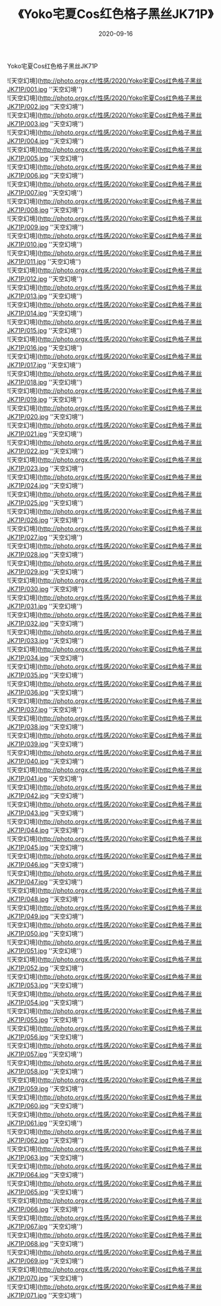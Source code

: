 ﻿---
layout: post
title: 《Yoko宅夏Cos红色格子黑丝JK71P》
date: 2020-09-16
img: http://photo.orgx.cf/性感/2020/Yoko宅夏Cos红色格子黑丝JK71P/000.jpg
tags: [美女,性感,泳衣]
---

Yoko宅夏Cos红色格子黑丝JK71P



![天空幻境](http://photo.orgx.cf/性感/2020/Yoko宅夏Cos红色格子黑丝JK71P/001.jpg ''天空幻境'')<br>
![天空幻境](http://photo.orgx.cf/性感/2020/Yoko宅夏Cos红色格子黑丝JK71P/002.jpg ''天空幻境'')<br>
![天空幻境](http://photo.orgx.cf/性感/2020/Yoko宅夏Cos红色格子黑丝JK71P/003.jpg ''天空幻境'')<br>
![天空幻境](http://photo.orgx.cf/性感/2020/Yoko宅夏Cos红色格子黑丝JK71P/004.jpg ''天空幻境'')<br>
![天空幻境](http://photo.orgx.cf/性感/2020/Yoko宅夏Cos红色格子黑丝JK71P/005.jpg ''天空幻境'')<br>
![天空幻境](http://photo.orgx.cf/性感/2020/Yoko宅夏Cos红色格子黑丝JK71P/006.jpg ''天空幻境'')<br>
![天空幻境](http://photo.orgx.cf/性感/2020/Yoko宅夏Cos红色格子黑丝JK71P/007.jpg ''天空幻境'')<br>
![天空幻境](http://photo.orgx.cf/性感/2020/Yoko宅夏Cos红色格子黑丝JK71P/008.jpg ''天空幻境'')<br>
![天空幻境](http://photo.orgx.cf/性感/2020/Yoko宅夏Cos红色格子黑丝JK71P/009.jpg ''天空幻境'')<br>
![天空幻境](http://photo.orgx.cf/性感/2020/Yoko宅夏Cos红色格子黑丝JK71P/010.jpg ''天空幻境'')<br>
![天空幻境](http://photo.orgx.cf/性感/2020/Yoko宅夏Cos红色格子黑丝JK71P/011.jpg ''天空幻境'')<br>
![天空幻境](http://photo.orgx.cf/性感/2020/Yoko宅夏Cos红色格子黑丝JK71P/012.jpg ''天空幻境'')<br>
![天空幻境](http://photo.orgx.cf/性感/2020/Yoko宅夏Cos红色格子黑丝JK71P/013.jpg ''天空幻境'')<br>
![天空幻境](http://photo.orgx.cf/性感/2020/Yoko宅夏Cos红色格子黑丝JK71P/014.jpg ''天空幻境'')<br>
![天空幻境](http://photo.orgx.cf/性感/2020/Yoko宅夏Cos红色格子黑丝JK71P/015.jpg ''天空幻境'')<br>
![天空幻境](http://photo.orgx.cf/性感/2020/Yoko宅夏Cos红色格子黑丝JK71P/016.jpg ''天空幻境'')<br>
![天空幻境](http://photo.orgx.cf/性感/2020/Yoko宅夏Cos红色格子黑丝JK71P/017.jpg ''天空幻境'')<br>
![天空幻境](http://photo.orgx.cf/性感/2020/Yoko宅夏Cos红色格子黑丝JK71P/018.jpg ''天空幻境'')<br>
![天空幻境](http://photo.orgx.cf/性感/2020/Yoko宅夏Cos红色格子黑丝JK71P/019.jpg ''天空幻境'')<br>
![天空幻境](http://photo.orgx.cf/性感/2020/Yoko宅夏Cos红色格子黑丝JK71P/020.jpg ''天空幻境'')<br>
![天空幻境](http://photo.orgx.cf/性感/2020/Yoko宅夏Cos红色格子黑丝JK71P/021.jpg ''天空幻境'')<br>
![天空幻境](http://photo.orgx.cf/性感/2020/Yoko宅夏Cos红色格子黑丝JK71P/022.jpg ''天空幻境'')<br>
![天空幻境](http://photo.orgx.cf/性感/2020/Yoko宅夏Cos红色格子黑丝JK71P/023.jpg ''天空幻境'')<br>
![天空幻境](http://photo.orgx.cf/性感/2020/Yoko宅夏Cos红色格子黑丝JK71P/024.jpg ''天空幻境'')<br>
![天空幻境](http://photo.orgx.cf/性感/2020/Yoko宅夏Cos红色格子黑丝JK71P/025.jpg ''天空幻境'')<br>
![天空幻境](http://photo.orgx.cf/性感/2020/Yoko宅夏Cos红色格子黑丝JK71P/026.jpg ''天空幻境'')<br>
![天空幻境](http://photo.orgx.cf/性感/2020/Yoko宅夏Cos红色格子黑丝JK71P/027.jpg ''天空幻境'')<br>
![天空幻境](http://photo.orgx.cf/性感/2020/Yoko宅夏Cos红色格子黑丝JK71P/028.jpg ''天空幻境'')<br>
![天空幻境](http://photo.orgx.cf/性感/2020/Yoko宅夏Cos红色格子黑丝JK71P/029.jpg ''天空幻境'')<br>
![天空幻境](http://photo.orgx.cf/性感/2020/Yoko宅夏Cos红色格子黑丝JK71P/030.jpg ''天空幻境'')<br>
![天空幻境](http://photo.orgx.cf/性感/2020/Yoko宅夏Cos红色格子黑丝JK71P/031.jpg ''天空幻境'')<br>
![天空幻境](http://photo.orgx.cf/性感/2020/Yoko宅夏Cos红色格子黑丝JK71P/032.jpg ''天空幻境'')<br>
![天空幻境](http://photo.orgx.cf/性感/2020/Yoko宅夏Cos红色格子黑丝JK71P/033.jpg ''天空幻境'')<br>
![天空幻境](http://photo.orgx.cf/性感/2020/Yoko宅夏Cos红色格子黑丝JK71P/034.jpg ''天空幻境'')<br>
![天空幻境](http://photo.orgx.cf/性感/2020/Yoko宅夏Cos红色格子黑丝JK71P/035.jpg ''天空幻境'')<br>
![天空幻境](http://photo.orgx.cf/性感/2020/Yoko宅夏Cos红色格子黑丝JK71P/036.jpg ''天空幻境'')<br>
![天空幻境](http://photo.orgx.cf/性感/2020/Yoko宅夏Cos红色格子黑丝JK71P/037.jpg ''天空幻境'')<br>
![天空幻境](http://photo.orgx.cf/性感/2020/Yoko宅夏Cos红色格子黑丝JK71P/038.jpg ''天空幻境'')<br>
![天空幻境](http://photo.orgx.cf/性感/2020/Yoko宅夏Cos红色格子黑丝JK71P/039.jpg ''天空幻境'')<br>
![天空幻境](http://photo.orgx.cf/性感/2020/Yoko宅夏Cos红色格子黑丝JK71P/040.jpg ''天空幻境'')<br>
![天空幻境](http://photo.orgx.cf/性感/2020/Yoko宅夏Cos红色格子黑丝JK71P/041.jpg ''天空幻境'')<br>
![天空幻境](http://photo.orgx.cf/性感/2020/Yoko宅夏Cos红色格子黑丝JK71P/042.jpg ''天空幻境'')<br>
![天空幻境](http://photo.orgx.cf/性感/2020/Yoko宅夏Cos红色格子黑丝JK71P/043.jpg ''天空幻境'')<br>
![天空幻境](http://photo.orgx.cf/性感/2020/Yoko宅夏Cos红色格子黑丝JK71P/044.jpg ''天空幻境'')<br>
![天空幻境](http://photo.orgx.cf/性感/2020/Yoko宅夏Cos红色格子黑丝JK71P/045.jpg ''天空幻境'')<br>
![天空幻境](http://photo.orgx.cf/性感/2020/Yoko宅夏Cos红色格子黑丝JK71P/046.jpg ''天空幻境'')<br>
![天空幻境](http://photo.orgx.cf/性感/2020/Yoko宅夏Cos红色格子黑丝JK71P/047.jpg ''天空幻境'')<br>
![天空幻境](http://photo.orgx.cf/性感/2020/Yoko宅夏Cos红色格子黑丝JK71P/048.jpg ''天空幻境'')<br>
![天空幻境](http://photo.orgx.cf/性感/2020/Yoko宅夏Cos红色格子黑丝JK71P/049.jpg ''天空幻境'')<br>
![天空幻境](http://photo.orgx.cf/性感/2020/Yoko宅夏Cos红色格子黑丝JK71P/050.jpg ''天空幻境'')<br>
![天空幻境](http://photo.orgx.cf/性感/2020/Yoko宅夏Cos红色格子黑丝JK71P/051.jpg ''天空幻境'')<br>
![天空幻境](http://photo.orgx.cf/性感/2020/Yoko宅夏Cos红色格子黑丝JK71P/052.jpg ''天空幻境'')<br>
![天空幻境](http://photo.orgx.cf/性感/2020/Yoko宅夏Cos红色格子黑丝JK71P/053.jpg ''天空幻境'')<br>
![天空幻境](http://photo.orgx.cf/性感/2020/Yoko宅夏Cos红色格子黑丝JK71P/054.jpg ''天空幻境'')<br>
![天空幻境](http://photo.orgx.cf/性感/2020/Yoko宅夏Cos红色格子黑丝JK71P/055.jpg ''天空幻境'')<br>
![天空幻境](http://photo.orgx.cf/性感/2020/Yoko宅夏Cos红色格子黑丝JK71P/056.jpg ''天空幻境'')<br>
![天空幻境](http://photo.orgx.cf/性感/2020/Yoko宅夏Cos红色格子黑丝JK71P/057.jpg ''天空幻境'')<br>
![天空幻境](http://photo.orgx.cf/性感/2020/Yoko宅夏Cos红色格子黑丝JK71P/058.jpg ''天空幻境'')<br>
![天空幻境](http://photo.orgx.cf/性感/2020/Yoko宅夏Cos红色格子黑丝JK71P/059.jpg ''天空幻境'')<br>
![天空幻境](http://photo.orgx.cf/性感/2020/Yoko宅夏Cos红色格子黑丝JK71P/060.jpg ''天空幻境'')<br>
![天空幻境](http://photo.orgx.cf/性感/2020/Yoko宅夏Cos红色格子黑丝JK71P/061.jpg ''天空幻境'')<br>
![天空幻境](http://photo.orgx.cf/性感/2020/Yoko宅夏Cos红色格子黑丝JK71P/062.jpg ''天空幻境'')<br>
![天空幻境](http://photo.orgx.cf/性感/2020/Yoko宅夏Cos红色格子黑丝JK71P/063.jpg ''天空幻境'')<br>
![天空幻境](http://photo.orgx.cf/性感/2020/Yoko宅夏Cos红色格子黑丝JK71P/064.jpg ''天空幻境'')<br>
![天空幻境](http://photo.orgx.cf/性感/2020/Yoko宅夏Cos红色格子黑丝JK71P/065.jpg ''天空幻境'')<br>
![天空幻境](http://photo.orgx.cf/性感/2020/Yoko宅夏Cos红色格子黑丝JK71P/066.jpg ''天空幻境'')<br>
![天空幻境](http://photo.orgx.cf/性感/2020/Yoko宅夏Cos红色格子黑丝JK71P/067.jpg ''天空幻境'')<br>
![天空幻境](http://photo.orgx.cf/性感/2020/Yoko宅夏Cos红色格子黑丝JK71P/068.jpg ''天空幻境'')<br>
![天空幻境](http://photo.orgx.cf/性感/2020/Yoko宅夏Cos红色格子黑丝JK71P/069.jpg ''天空幻境'')<br>
![天空幻境](http://photo.orgx.cf/性感/2020/Yoko宅夏Cos红色格子黑丝JK71P/070.jpg ''天空幻境'')<br>
![天空幻境](http://photo.orgx.cf/性感/2020/Yoko宅夏Cos红色格子黑丝JK71P/071.jpg ''天空幻境'')<br>